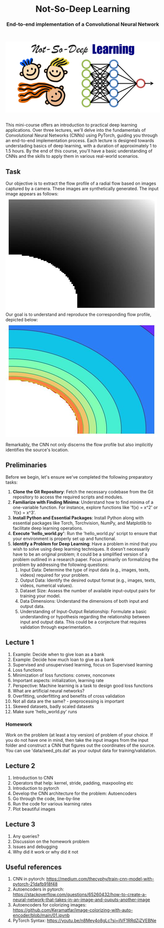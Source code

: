 <div>
  <h1 align="center">Not-So-Deep Learning</h1>
    <h3 align="center">End-to-end implementation of a Convolutional Neural Network</h3>
</div>

<br/>

<p align="center">
    <img src="webimg/cover.png" alt="Cover">
</p>

<h2> </h2>
This mini-course offers an introduction to practical deep learning applications. Over three lectures, we'll delve into the fundamentals of Convolutional Neural Networks (CNNs) using PyTorch, guiding you through an end-to-end implementation process. Each lecture is designed towards understading basics of deep learning, with a duration of approximately 1 to 1.5 hours. By the end of this course, you'll have a basic understanding of CNNs and the skills to apply them in various real-world scenarios.


## Task
Our objective is to extract the flow profile of a radial flow based on images captured by a camera. These images are synthetically generated. The input image appears as follows:
<br/>
<img src="images/inputimages/input/input_0.jpg" alt="input">
<br/>
Our goal is to understand and reproduce the corresponding flow profile, depicted below:
<br/>
<img src="images/outputimages/output/output_0.jpg" alt="input">

Remarkably, the CNN not only discerns the flow profile but also implicitly identifies the source's location.

## Preliminaries

Before we begin, let's ensure we've completed the following preparatory tasks:

1. **Clone the Git Repository**: Fetch the necessary codebase from the Git repository to access the required scripts and modules.
2. **Familiarize with Finding Minima**: Understand how to find minima of a one-variable function. For instance, explore functions like 'f(x) = x^2' or 'f(x) = x^3'.
3. **Install Python and Essential Packages**: Install Python along with essential packages like Torch, Torchvision, NumPy, and Matplotlib to facilitate deep learning operations.
4. **Execute 'hello_world.py'**: Run the 'hello_world.py' script to ensure that your environment is properly set up and functional.
5. **Identify a Problem for Deep Learning**: Have a problem in mind that you wish to solve using deep learning techniques. It doesn't necessarily have to be an original problem; it could be a simplified version of a problem outlined in a research paper. Focus primarily on formalizing the problem by addressing the following questions:
    1. Input Data: Determine the type of input data (e.g., images, texts, videos) required for your problem.
    2. Output Data: Identify the desired output format (e.g., images, texts, videos, numerical values).
    3. Dataset Size: Assess the number of available input-output pairs for training your model.
    4. Data Dimensions: Understand the dimensions of both input and output data.
    5. Understanding of Input-Output Relationship: Formulate a basic understanding or hypothesis regarding the relationship between input and output data. This could be a conjecture that requires validation through experimentation.


## Lecture 1
1. Example: Decide when to give loan as a bank
2. Example: Decide how much loan to give as a bank
3. Supervised and unsupervised learning, focus on Supervised learning
4. Loss functions
5. Minimization of loss functions: convex, nonconvex
6. Important aspects: initialization, learning rate
7. Perspective: Machine learning is a task to design good loss functions
8. What are artificial neural networks?
9. Overfitting, underfitting and benefits of cross validation
10. Not all data are the same? - preprocessing is important
11. Skewed datasets, badly scaled datasets
12. Make sure 'hello_world.py' runs

### Homework
Work on the problem (at least a toy version) of problem of your choice. If you do not have one in mind, then take the input images from the input folder and construct a CNN that figures out the coordinates of the source. You can use 'data/seed_pts.dat' as your output data for training/validation.

## Lecture 2
1. Introduction to CNN
2. Operators that help: kernel, stride, padding, maxpooling etc
3. Introduction to pytorch
4. Develop the CNN architecture for the problem: Autoencoders
5. Go through the code, line-by-line
6. Run the code for various learning rates
7. Plot beautiful images

## Lecture 3
1. Any queries?
2. Discussion on the homework problem
3. Issues and debugging
4. Why did it work or why did it not

## Useful references <a name="credits" />
1. CNN in pytorch: https://medium.com/thecyphy/train-cnn-model-with-pytorch-21dafb918f48
2. Autoencoders in pytorch: https://stackoverflow.com/questions/65260432/how-to-create-a-neural-network-that-takes-in-an-image-and-ouputs-another-image
3. Autoencoders for colorizing images: https://github.com/Keramatfar/image-colorizing-with-auto-encoder/blob/main/01.ipynb
4. PyTorch Syntax: https://youtu.be/n8Mey4o8gLc?si=ilVF1RRdZjZVEBNe

